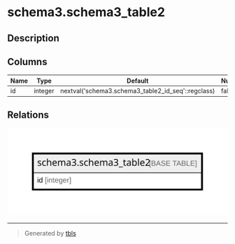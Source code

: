 # schema3.schema3_table2

## Description

## Columns

| Name | Type | Default | Nullable | Children | Parents | Comment |
| ---- | ---- | ------- | -------- | -------- | ------- | ------- |
| id | integer | nextval('schema3.schema3_table2_id_seq'::regclass) | false |  |  |  |

## Relations

![er](schema3.schema3_table2.svg)

---

> Generated by [tbls](https://github.com/k1LoW/tbls)
